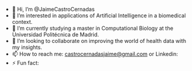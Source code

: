 - 👋 Hi, I’m @JaimeCastroCernadas
- 👀 I’m interested in applications of Artificial Intelligence in a biomedical context.
- 🌱 I’m currently studying a master in Computational Biology at the Universidad Politécnica de Madrid.
- 💞️ I’m looking to collaborate on improving the world of health data with my insights.
- 📫 How to reach me: castrocernadasjaime@gmail.com or Linkedin: 
- ⚡ Fun fact: 

<!---
JaimeCastroCernadas/JaimeCastroCernadas is a ✨ special ✨ repository because its `README.md` (this file) appears on your GitHub profile.
You can click the Preview link to take a look at your changes.
--->
